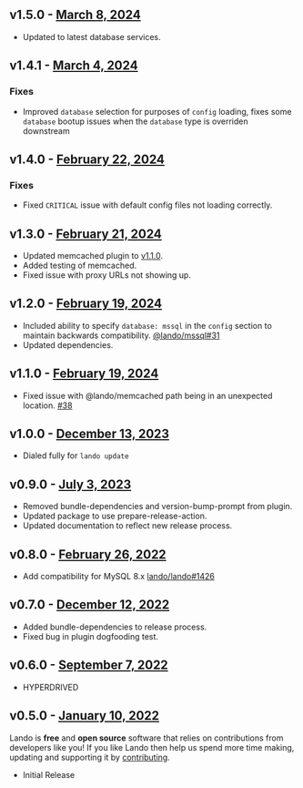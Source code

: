 ## v1.5.0 - [March 8, 2024](https://github.com/lando/symfony/releases/tag/v1.5.0)
  * Updated to latest database services.

## v1.4.1 - [March 4, 2024](https://github.com/lando/symfony/releases/tag/v1.4.1)

### Fixes

* Improved `database` selection for purposes of `config` loading, fixes some `database` bootup issues when the `database` type is overriden downstream

## v1.4.0 - [February 22, 2024](https://github.com/lando/symfony/releases/tag/v1.4.0)

### Fixes

* Fixed `CRITICAL` issue with default config files not loading correctly.

## v1.3.0 - [February 21, 2024](https://github.com/lando/symfony/releases/tag/v1.3.0)

* Updated memcached plugin to [v1.1.0](https://github.com/lando/memcached/releases/tag/v1.1.0).
* Added testing of memcached.
* Fixed issue with proxy URLs not showing up.

## v1.2.0 - [February 19, 2024](https://github.com/lando/symfony/releases/tag/v1.2.0)

* Included ability to specify `database: mssql` in the `config` section to maintain backwards compatibility. [@lando/mssql#31](https://github.com/lando/mssql/issues/31)
* Updated dependencies.

## v1.1.0 - [February 19, 2024](https://github.com/lando/symfony/releases/tag/v1.1.0)

* Fixed issue with @lando/memcached path being in an unexpected location. [#38](https://github.com/lando/symfony/issues/38)

## v1.0.0 - [December 13, 2023](https://github.com/lando/symfony/releases/tag/v1.0.0)

* Dialed fully for `lando update`

## v0.9.0 - [July 3, 2023](https://github.com/lando/symfony/releases/tag/v0.9.0)

* Removed bundle-dependencies and version-bump-prompt from plugin.
* Updated package to use prepare-release-action.
* Updated documentation to reflect new release process.

## v0.8.0 - [February 26, 2022](https://github.com/lando/symfony/releases/tag/v0.8.0)

* Add compatibility for MySQL 8.x [lando/lando#1426](https://github.com/lando/lando/issues/1462)

## v0.7.0 - [December 12, 2022](https://github.com/lando/symfony/releases/tag/v0.7.0)

* Added bundle-dependencies to release process.
* Fixed bug in plugin dogfooding test.

## v0.6.0 - [September 7, 2022](https://github.com/lando/symfony/releases/tag/v0.6.0)

* HYPERDRIVED

## v0.5.0 - [January 10, 2022](https://github.com/lando/symfony/releases/tag/v0.5.0)

Lando is **free** and **open source** software that relies on contributions from developers like you! If you like Lando then help us spend more time making, updating and supporting it by [contributing](https://github.com/sponsors/lando).

* Initial Release
